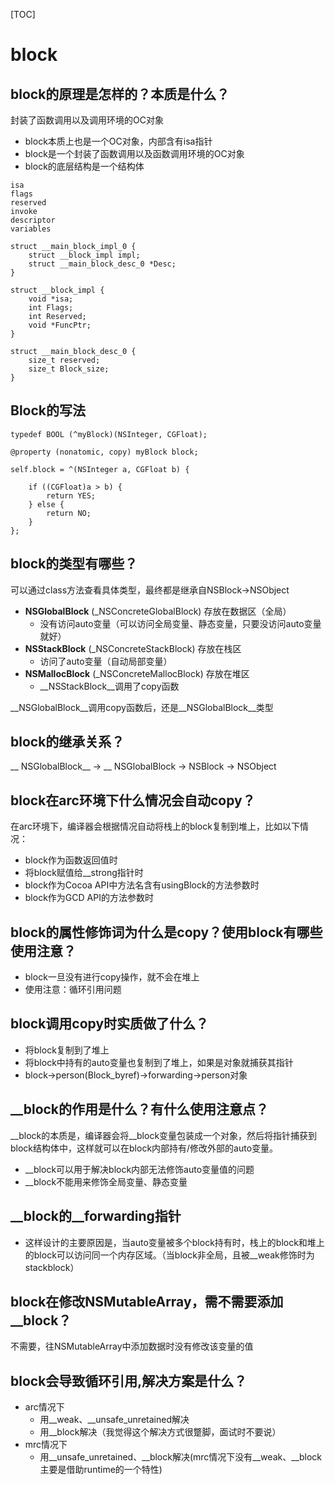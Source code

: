 [TOC]

# block
## block的原理是怎样的？本质是什么？
封装了函数调用以及调用环境的OC对象
+ block本质上也是一个OC对象，内部含有isa指针
+ block是一个封装了函数调用以及函数调用环境的OC对象
+ block的底层结构是一个结构体

```
isa
flags
reserved
invoke
descriptor
variables
```

```
struct __main_block_impl_0 {
    struct __block_impl impl;
    struct __main_block_desc_0 *Desc;
}

struct __block_impl {
    void *isa;
    int Flags;
    int Reserved;
    void *FuncPtr;
}

struct __main_block_desc_0 {
    size_t reserved;
    size_t Block_size;
}

```

## Block的写法
```
typedef BOOL (^myBlock)(NSInteger, CGFloat);

@property (nonatomic, copy) myBlock block;

self.block = ^(NSInteger a, CGFloat b) {
        
    if ((CGFloat)a > b) {
        return YES;
    } else {
        return NO;
    }
};
```

## block的类型有哪些？
可以通过class方法查看具体类型，最终都是继承自NSBlock->NSObject
+ __NSGlobalBlock__ (_NSConcreteGlobalBlock)  存放在数据区（全局）
    + 没有访问auto变量（可以访问全局变量、静态变量，只要没访问auto变量就好）
+ __NSStackBlock__  (_NSConcreteStackBlock)  存放在栈区
    + 访问了auto变量（自动局部变量） 
+ __NSMallocBlock__ (_NSConcreteMallocBlock)  存放在堆区
    +  __NSStackBlock__调用了copy函数

__NSGlobalBlock__调用copy函数后，还是__NSGlobalBlock__类型

## block的继承关系？
__ NSGlobalBlock__ -> __ NSGlobalBlock -> NSBlock -> NSObject

## block在arc环境下什么情况会自动copy？
在arc环境下，编译器会根据情况自动将栈上的block复制到堆上，比如以下情况：
+ block作为函数返回值时
+ 将block赋值给__strong指针时
+ block作为Cocoa API中方法名含有usingBlock的方法参数时
+ block作为GCD API的方法参数时

## block的属性修饰词为什么是copy？使用block有哪些使用注意？
+ block一旦没有进行copy操作，就不会在堆上
+ 使用注意：循环引用问题

## block调用copy时实质做了什么？
+ 将block复制到了堆上
+ 将block中持有的auto变量也复制到了堆上，如果是对象就捕获其指针
+ block->person(Block_byref)->forwarding->person对象

## __block的作用是什么？有什么使用注意点？
__block的本质是，编译器会将__block变量包装成一个对象，然后将指针捕获到block结构体中，这样就可以在block内部持有/修改外部的auto变量。
+ __block可以用于解决block内部无法修饰auto变量值的问题
+ __block不能用来修饰全局变量、静态变量

## __block的__forwarding指针
+ 这样设计的主要原因是，当auto变量被多个block持有时，栈上的block和堆上的block可以访问同一个内存区域。（当block非全局，且被__weak修饰时为stackblock）

## block在修改NSMutableArray，需不需要添加__block？
不需要，往NSMutableArray中添加数据时没有修改该变量的值

## block会导致循环引用,解决方案是什么？
+ arc情况下
    + 用__weak、__unsafe_unretained解决
    + 用__block解决（我觉得这个解决方式很蹩脚，面试时不要说）
+ mrc情况下
    + 用__unsafe_unretained、__block解决(mrc情况下没有__weak、__block主要是借助runtime的一个特性)